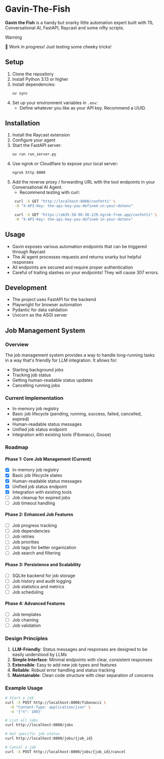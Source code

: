 # Gavin-The-Fish
**Gavin the Fish** is a handy but snarky little automation expert built with 11L Conversational AI, FastAPI, Raycast and some nifty scripts.

> [!Warning] 
> 🚧 Work in progress! Just testing some cheeky tricks!

## Setup
1. Clone the repository
2. Install Python 3.13 or higher
3. Install dependencies:
   ```bash
   uv sync
   ```
4. Set up your environment variables in `.env`:
   - Define whatever you like as your API key. Recommend a UUID.

## Installation
1. Install the Raycast extension
2. Configure your agent
3. Start the FastAPI server:
   ```bash
   uv run run_server.py
   ```
4. Use ngrok or Cloudflare to expose your local server:
   ```bash
   ngrok http 8000
   ```
5. Add the reverse proxy / forwarding URL with the tool endpoints in your Conversational AI Agent.
    - Recommend testing with curl:
    ```bash
     curl -X GET "http://localhost:8000/confetti" \
     -H "X-API-Key: the-api-key-you-defined-in-your-dotenv"

     curl -X GET "https://a635-58-96-38-129.ngrok-free.app/confetti" \
     -H "X-API-Key: the-api-key-you-defined-in-your-dotenv"

    ```

## Usage
- Gavin exposes various automation endpoints that can be triggered through Raycast
- The AI agent processes requests and returns snarky but helpful responses
- All endpoints are secured and require proper authentication
- Careful of trailing slashes on your endpoints! They will cause 307 errors.

## Development
- The project uses FastAPI for the backend
- Playwright for browser automation
- Pydantic for data validation
- Uvicorn as the ASGI server

## Job Management System

### Overview
The job management system provides a way to handle long-running tasks in a way that's friendly for LLM integration. It allows for:
- Starting background jobs
- Tracking job status
- Getting human-readable status updates
- Cancelling running jobs

### Current Implementation
- In-memory job registry
- Basic job lifecycle (pending, running, success, failed, cancelled, expired)
- Human-readable status messages
- Unified job status endpoint
- Integration with existing tools (Fibonacci, Goose)

### Roadmap

#### Phase 1: Core Job Management (Current)
- [x] In-memory job registry
- [x] Basic job lifecycle states
- [x] Human-readable status messages
- [x] Unified job status endpoint
- [x] Integration with existing tools
- [ ] Job cleanup for expired jobs
- [ ] Job timeout handling

#### Phase 2: Enhanced Job Features
- [ ] Job progress tracking
- [ ] Job dependencies
- [ ] Job retries
- [ ] Job priorities
- [ ] Job tags for better organization
- [ ] Job search and filtering

#### Phase 3: Persistence and Scalability
- [ ] SQLite backend for job storage
- [ ] Job history and audit logging
- [ ] Job statistics and metrics
- [ ] Job scheduling

#### Phase 4: Advanced Features
- [ ] Job templates
- [ ] Job chaining
- [ ] Job validation

### Design Principles
1. **LLM-Friendly**: Status messages and responses are designed to be easily understood by LLMs
2. **Simple Interface**: Minimal endpoints with clear, consistent responses
3. **Extensible**: Easy to add new job types and features
4. **Reliable**: Robust error handling and status tracking
5. **Maintainable**: Clean code structure with clear separation of concerns

### Example Usage
```bash
# Start a job
curl -X POST http://localhost:8000/fibonacci \
  -H "Content-Type: application/json" \
  -d '{"n": 100}'

# List all jobs
curl http://localhost:8000/jobs

# Get specific job status
curl http://localhost:8000/jobs/{job_id}

# Cancel a job
curl -X POST http://localhost:8000/jobs/{job_id}/cancel
```

